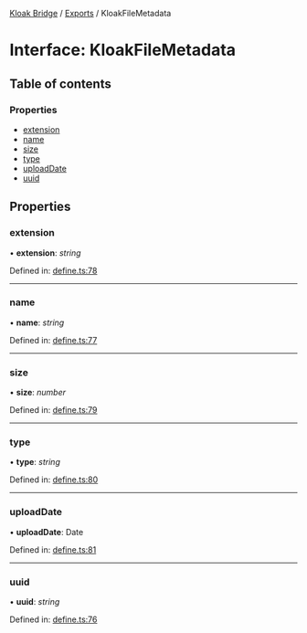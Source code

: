 [Kloak Bridge](../README.md) / [Exports](../modules.md) / KloakFileMetadata

# Interface: KloakFileMetadata

## Table of contents

### Properties

- [extension](kloakfilemetadata.md#extension)
- [name](kloakfilemetadata.md#name)
- [size](kloakfilemetadata.md#size)
- [type](kloakfilemetadata.md#type)
- [uploadDate](kloakfilemetadata.md#uploaddate)
- [uuid](kloakfilemetadata.md#uuid)

## Properties

### extension

• **extension**: *string*

Defined in: [define.ts:78](https://github.com/CoNET-project/kloak-bridge/blob/89f6f20/src/define.ts#L78)

___

### name

• **name**: *string*

Defined in: [define.ts:77](https://github.com/CoNET-project/kloak-bridge/blob/89f6f20/src/define.ts#L77)

___

### size

• **size**: *number*

Defined in: [define.ts:79](https://github.com/CoNET-project/kloak-bridge/blob/89f6f20/src/define.ts#L79)

___

### type

• **type**: *string*

Defined in: [define.ts:80](https://github.com/CoNET-project/kloak-bridge/blob/89f6f20/src/define.ts#L80)

___

### uploadDate

• **uploadDate**: Date

Defined in: [define.ts:81](https://github.com/CoNET-project/kloak-bridge/blob/89f6f20/src/define.ts#L81)

___

### uuid

• **uuid**: *string*

Defined in: [define.ts:76](https://github.com/CoNET-project/kloak-bridge/blob/89f6f20/src/define.ts#L76)
